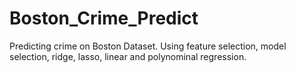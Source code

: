 # Boston_Crime_Predict
Predicting crime on Boston Dataset.
Using feature selection, model selection, ridge, lasso, linear and polynominal regression.

